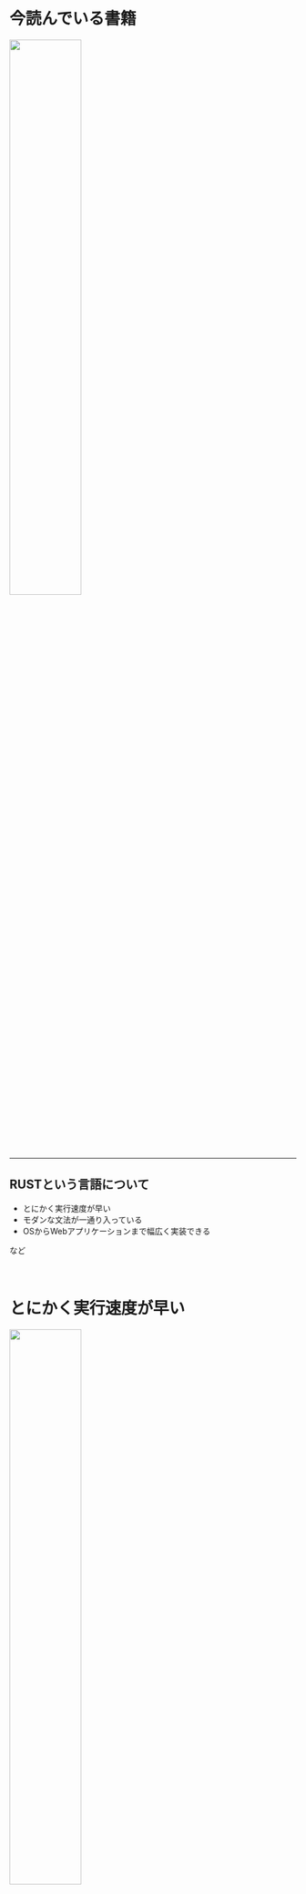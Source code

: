 # 今読んでいる書籍
<img src="https://images-na.ssl-images-amazon.com/images/I/71YeXAUPopL.jpg" width=50%>

---
## RUSTという言語について

- とにかく実行速度が早い
- モダンな文法が一通り入っている
- OSからWebアプリケーションまで幅広く実装できる


など

<br />

# とにかく実行速度が早い
<img src="https://benchmarksgame-team.pages.debian.net/benchmarksgame/q6600/download/fastest.svg" width=50%>

<br />

- ## Rustはガベージコレクションを持たない

<br />

普通プログラムはメモリ領域を確保、解放しながら計算処理をおこなう。

メモリ領域を長時間確保するとメモリ領域が減ってしまうので、

ガベージコレクションという処理を挟んで不要なメモリを解放している。

<br />

- ## C言語やC++も同様にガベージコレクションを持たない

<br />
これらは手動でメモリを確保し、手動でメモリを解放する。

しかし、解放し忘れたり二重で解放したり。→「メモリ安全ではない」状態

## ➡Rustでは「所有権」「借用」「ライフタイム」という仕組み

<br />

- プログラマが直接メモリ管理をする必要が無い
- ガベージコレクタにメモリ管理を任せる必要がない

<br />

「所有権」「借用」「ライフタイム」については次回

<br />

# モダンな文法が一通り入っている

- ## 変数が標準で不変

```rust
fn main() {
    let x = 5; //変数が標準で不変(immmutable)になる

    x = 6; //これはコンパイルエラーになる
}
```

```rust
fn main() {
    let mut x = 5; //mutを付けると可変(mutable)になる

    x = 6; //代入ができる
}
```

- ## 型推論
型注釈を必要としない
```rust
fn main() {
    let mut v = vec![]; //この時点では Vec<?> という型

    v.push(1); // ここで変数v は i32という型になった
}
```

ちなみに`i32`とは数値型。

- `i` →符号あり整数型

- `32` →32ビット環境

```rust
// 変数:型名で型の指定
let a:i8 = 8; // 8bit整数型
let b:i16 = 16; // 16ビット整数型
let c:i32 = 32; // 32ビット整数型
let d:i64 = 64; // 64ビット整数型
let e:i128 = 128; //128ビット整数型
```
符号ありなしや整数のサイズを細かく指定できる
